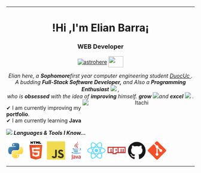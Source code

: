 
<hr>
<h1 align="center">!Hi ,I'm Elian Barra¡</h1>
<h3 align="center">WEB Developer </h3>
<p align="center">
<a href="https://www.linkedin.com/in/elianbarra/" target="blank"><img align="center" src="https://cdn.jsdelivr.net/npm/simple-icons@3.0.1/icons/linkedin.svg" alt="astrohere" height="30" width="40" /></a>
<a href = "mailto: Elianbarra@gmail.com"><img align="center" src="https://simpleicons.org/icons/gmail.svg" height="30" width="40" /></a>
</p>
</p>



<p align="center">
  <em>
    Elian here, a <b>Sophomore</b>first year computer engineering student  <a href="https://www.duoc.cl/">DuocUc </a>. <br>
    A budding <b>Full-Stack Software Developer,</b> and Also a <b>Programming Enthusiast</b>&nbsp;<img src="https://github.com/TheDudeThatCode/TheDudeThatCode/blob/master/Assets/Designer.gif" width="36px">&nbsp,<br>who is <b>obsessed</b>
    with the idea of <b>improving</b> himself. 
    <b>grow</b> <img src="https://github.com/TheDudeThatCode/TheDudeThatCode/blob/master/Assets/Rocket.gif" width="18px">and 
    <b>excel</b> <img src="https://github.com/TheDudeThatCode/TheDudeThatCode/blob/master/Assets/Medal.gif" width="20px">&nbsp.
  </em> 
  <br>
<img align="right" width=300px alt="" src="https://giphy.com/gifs/naruto-sasuke-lDmsGbXcCuyOI" />
<img align="right" width=300px alt="Itachi" src="https://media.giphy.com/media/oNCpIxCAH73epNPQ1g/giphy.gif" />



✔ I am currently improving my **portfolio**. <br>
✔ I am currently learning **Java**<br>

 

<img src="https://media.giphy.com/media/ObNTw8Uzwy6KQ/giphy.gif" width="30px">&nbsp;***Languages & Tools I Know...***
<p align="left">
  
  <img height="50" src="https://raw.githubusercontent.com/devicons/devicon/master/icons/python/python-original.svg">
  <img height="50" src="https://raw.githubusercontent.com/devicons/devicon/master/icons/html5/html5-original-wordmark.svg"> 
  <img height="50" src="https://raw.githubusercontent.com/devicons/devicon/master/icons/javascript/javascript-original.svg">
  <img height="50" src="https://github.com/devicons/devicon/blob/master/icons/java/java-original-wordmark.svg"> 
  <img height="50" src="https://github.com/devicons/devicon/blob/master/icons/react/react-original.svg">
  <img height="50" src="https://github.com/devicons/devicon/blob/master/icons/npm/npm-original-wordmark.svg">
  <img height="50" src="https://github.com/devicons/devicon/blob/master/icons/github/github-original.svg">
  <img height="50" src="https://github.com/devicons/devicon/blob/master/icons/git/git-original.svg">


<hr>
